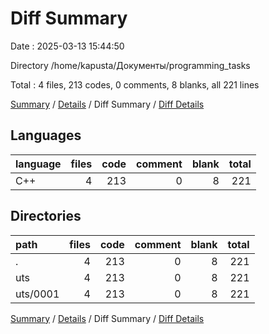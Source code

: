 # Diff Summary

Date : 2025-03-13 15:44:50

Directory /home/kapusta/Документы/programming_tasks

Total : 4 files,  213 codes, 0 comments, 8 blanks, all 221 lines

[Summary](results.md) / [Details](details.md) / Diff Summary / [Diff Details](diff-details.md)

## Languages
| language | files | code | comment | blank | total |
| :--- | ---: | ---: | ---: | ---: | ---: |
| C++ | 4 | 213 | 0 | 8 | 221 |

## Directories
| path | files | code | comment | blank | total |
| :--- | ---: | ---: | ---: | ---: | ---: |
| . | 4 | 213 | 0 | 8 | 221 |
| uts | 4 | 213 | 0 | 8 | 221 |
| uts/0001 | 4 | 213 | 0 | 8 | 221 |

[Summary](results.md) / [Details](details.md) / Diff Summary / [Diff Details](diff-details.md)